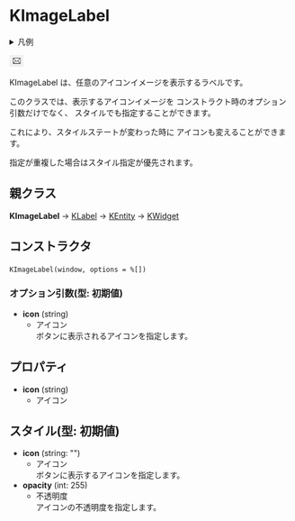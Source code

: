# KImageLabel

<details>
<summary>凡例</summary>

	new KImageLabel(this, 
		%[
			name: "imagelabel",
			icon: "gotta_mail"
		]
	);

</details>

![KImageLabel](KImageLabel.png)

KImageLabel は、任意のアイコンイメージを表示するラベルです。

このクラスでは、表示するアイコンイメージを
コンストラクト時のオプション引数だけでなく、
スタイルでも指定することができます。

これにより、スタイルステートが変わった時に
アイコンも変えることができます。

指定が重複した場合はスタイル指定が優先されます。

## 親クラス

**KImageLabel** -> [KLabel](KLabel.md)  -> [KEntity](KEntity.md) -> [KWidget](KWidget.md)

## コンストラクタ
```KImageLabel(window, options = %[])```

### オプション引数(型: 初期値)
- **icon** (string)
  - アイコン  
  ボタンに表示されるアイコンを指定します。

## プロパティ
- **icon** (string)
  - アイコン

## スタイル(型: 初期値)
- **icon** (string: "")
  - アイコン  
	ボタンに表示するアイコンを指定します。
- **opacity** (int: 255)
  - 不透明度  
	アイコンの不透明度を指定します。

